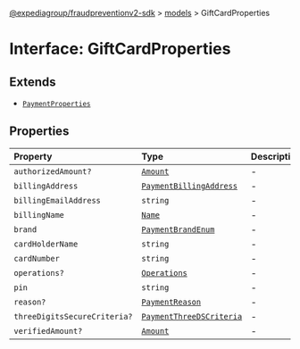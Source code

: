 [@expediagroup/fraudpreventionv2-sdk](../../index.md) > [models](../index.md) > GiftCardProperties

# Interface: GiftCardProperties

## Extends

- [`PaymentProperties`](PaymentProperties.md)

## Properties

| Property | Type | Description | Inheritance | Source |
| :------ | :------ | :------ | :------ | :------ |
| `authorizedAmount?` | [`Amount`](../classes/Amount.md) | - | [`PaymentProperties`](PaymentProperties.md).`authorizedAmount` | models/Payment.ts:159 |
| `billingAddress` | [`PaymentBillingAddress`](../classes/PaymentBillingAddress.md) | - | [`PaymentProperties`](PaymentProperties.md).`billingAddress` | models/Payment.ts:157 |
| `billingEmailAddress` | `string` | - | [`PaymentProperties`](PaymentProperties.md).`billingEmailAddress` | models/Payment.ts:158 |
| `billingName` | [`Name`](../classes/Name.md) | - | [`PaymentProperties`](PaymentProperties.md).`billingName` | models/Payment.ts:156 |
| `brand` | [`PaymentBrandEnum`](../type-aliases/PaymentBrandEnum.md) | - | [`PaymentProperties`](PaymentProperties.md).`brand` | models/Payment.ts:154 |
| `cardHolderName` | `string` | - | - | models/GiftCard.ts:66 |
| `cardNumber` | `string` | - | - | models/GiftCard.ts:65 |
| `operations?` | [`Operations`](../classes/Operations.md) | - | [`PaymentProperties`](PaymentProperties.md).`operations` | models/Payment.ts:162 |
| `pin` | `string` | - | - | models/GiftCard.ts:67 |
| `reason?` | [`PaymentReason`](../type-aliases/PaymentReason.md) | - | [`PaymentProperties`](PaymentProperties.md).`reason` | models/Payment.ts:155 |
| `threeDigitsSecureCriteria?` | [`PaymentThreeDSCriteria`](../classes/PaymentThreeDSCriteria.md) | - | [`PaymentProperties`](PaymentProperties.md).`threeDigitsSecureCriteria` | models/Payment.ts:161 |
| `verifiedAmount?` | [`Amount`](../classes/Amount.md) | - | [`PaymentProperties`](PaymentProperties.md).`verifiedAmount` | models/Payment.ts:160 |
